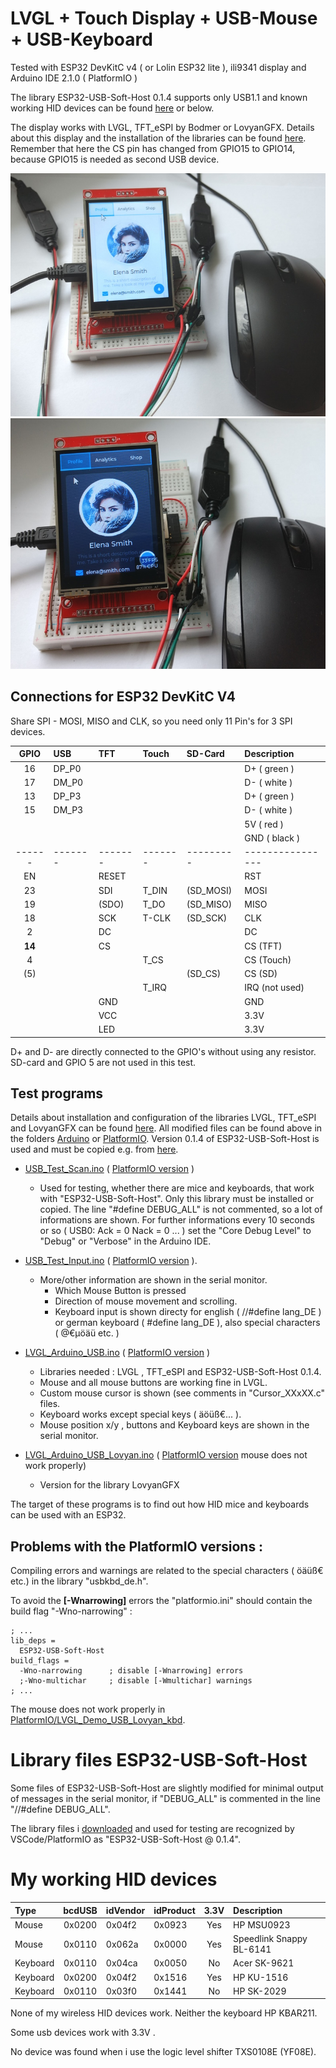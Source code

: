 # LVGL + Touch Display + USB-Mouse + USB-Keyboard


Tested with ESP32 DevKitC v4 ( or Lolin ESP32 lite ), ili9341 display and Arduino IDE 2.1.0 ( PlatformIO )

The library ESP32-USB-Soft-Host 0.1.4 supports only USB1.1 and known working HID devices can be found [here](https://github.com/tobozo/ESP32-USB-Soft-Host) or below.

The display works with LVGL, TFT_eSPI by Bodmer or LovyanGFX. Details about this display and the installation of the libraries can be found [here](https://github.com/mboehmerm/Touch-Display-ili9341-320x240). Remember that here the CS pin has changed from GPIO15 to GPIO14, because GPIO15 is needed as second USB device.

![cursor_00.jpg](pictures/cursor_00.jpg)
![cursor_07.jpg](pictures/cursor_07.jpg)

## Connections for ESP32 DevKitC V4

Share SPI - MOSI, MISO and CLK, so you need only 11 Pin's for 3 SPI devices.

| GPIO | USB   | TFT   | Touch | SD-Card | Description    |
| :--: | :---- | :---- | :---- | :------ | :------------- |
| 16   | DP_P0 |       |       |         | D+  ( green )  |
| 17   | DM_P0 |       |       |         | D-  ( white )  |
| 13   | DP_P3 |       |       |         | D+  ( green )  |
| 15   | DM_P3 |       |       |         | D-  ( white )  |
|      |       |       |       |         | 5V  ( red )    |
|      |       |       |       |         | GND ( black )  |
|------|-------|-------|-------|---------|----------------|
| EN   |       | RESET |       |         | RST            |
| 23   |       | SDI   | T_DIN |(SD_MOSI)| MOSI           |
| 19   |       |(SDO)  | T_DO  |(SD_MISO)| MISO           |
| 18   |       | SCK   | T-CLK |(SD_SCK) | CLK            |
|  2   |       | DC    |       |         | DC             |
|**14**|       | CS    |       |         | CS  (TFT)      |
|  4   |       |       | T_CS  |         | CS  (Touch)    |
| (5)  |       |       |       | (SD_CS) | CS  (SD)       |
|      |       |       | T_IRQ |         | IRQ (not used) |
|      |       | GND   |       |         | GND            |
|      |       | VCC   |       |         | 3.3V           |
|      |       | LED   |       |         | 3.3V           |

D+ and D- are directly connected to the GPIO's without using any resistor. SD-card and GPIO 5 are not used in this test.

## Test programs

Details about installation and configuration of the libraries LVGL, TFT_eSPI and LovyanGFX can be found [here](https://github.com/mboehmerm/Touch-Display-ili9341-320x240). All modified files can be found above in the folders [Arduino](Arduino/) or [PlatformIO](PlatformIO/). Version 0.1.4 of ESP32-USB-Soft-Host is used and must be copied e.g. from [here](PlatformIO/LVGL_Demo_USB_kbd/.pio/libdeps/esp32dev/ESP32-USB-Soft-Host-main/).

- [USB_Test_Scan.ino](Arduino/USB_Test_Scan) ( [PlatformIO version](PlatformIO/USB_Test_Scan) )
  - Used for testing, whether there are mice and keyboards, that work with "ESP32-USB-Soft-Host". Only this library must be installed or copied. The line "#define DEBUG_ALL" is not commented, so a lot of informations are shown. For further informations every 10 seconds or so ( USB0: Ack = 0 Nack = 0 ... ) set the "Core Debug Level" to "Debug" or "Verbose" in the Arduino IDE.
- [USB_Test_Input.ino](Arduino/USB_Test_Input) ( [PlatformIO version](PlatformIO/USB_Test_Input) ).
  - More/other information are shown in the serial monitor.  
    - Which Mouse Button is pressed
    - Direction of mouse movement and scrolling.
    - Keyboard input is shown directy for english ( //#define lang_DE ) or german keyboard ( #define lang_DE ), also special characters ( @€µöäü etc. )
- [LVGL_Arduino_USB.ino](Arduino/LVGL_Arduino_USB_kbd) ( [PlatformIO version](PlatformIO/LVGL_Demo_USB_kbd) )
  - Libraries needed : LVGL , TFT_eSPI and ESP32-USB-Soft-Host 0.1.4.
  - Mouse and all mouse buttons are working fine in LVGL.
  - Custom mouse cursor is shown (see comments in "Cursor_XXxXX.c" files.
  - Keyboard works except special keys ( äöüß€... ).
  - Mouse position x/y , buttons and Keyboard keys are shown in the serial monitor.
  
- [LVGL_Arduino_USB_Lovyan.ino](Arduino/LVGL_Arduino_USB_Lovyan_kbd) ( [PlatformIO version](PlatformIO/LVGL_Demo_USB_Lovyan_kbd) mouse does not work properly)
  - Version for the library LovyanGFX

The target of these programs is to find out how HID mice and keyboards can be used with an ESP32.

## Problems with the PlatformIO versions :
Compiling errors and warnings are related to the special characters ( öäüß€ etc.) in the library "usbkbd_de.h". 

To avoid the **[-Wnarrowing]** errors the "platformio.ini" should contain the build flag "-Wno-narrowing" :
```
; ...
lib_deps = 
  ESP32-USB-Soft-Host
build_flags =
  -Wno-narrowing      ; disable [-Wnarrowing] errors
  ;-Wno-multichar     ; disable [-Wmultichar] warnings
; ...
```
The mouse does not work properly in [PlatformIO/LVGL_Demo_USB_Lovyan_kbd](PlatformIO/LVGL_Demo_USB_Lovyan_kbd).

# Library files ESP32-USB-Soft-Host

Some files of ESP32-USB-Soft-Host are slightly modified for minimal output of messages in the serial monitor, if "DEBUG_ALL" is commented in the line "//#define DEBUG_ALL".

The library files i [downloaded](https://github.com/tobozo/ESP32-USB-Soft-Host) and used for testing are recognized by VSCode/PlatformIO as "ESP32-USB-Soft-Host @ 0.1.4".


# My working HID devices

| Type     | bcdUSB | idVendor |idProduct| 3.3V | Description  |
| :------- | :----: | :-----   | :------ | :--: | :----------  |
| Mouse    | 0x0200 | 0x04f2   | 0x0923  | Yes  | HP MSU0923   |
| Mouse    | 0x0110 | 0x062a   | 0x0000  | Yes  | Speedlink Snappy BL-6141 |
| Keyboard | 0x0110 | 0x04ca   | 0x0050  | No   | Acer SK-9621 |
| Keyboard | 0x0200 | 0x04f2   | 0x1516  | Yes  | HP KU-1516   |
| Keyboard | 0x0110 | 0x03f0   | 0x1441  | No   | HP SK-2029   |

None of my wireless HID devices work. Neither the keyboard HP KBAR211.

Some usb devices work with 3.3V .

No device was found when i use the logic level shifter TXS0108E (YF08E). 
